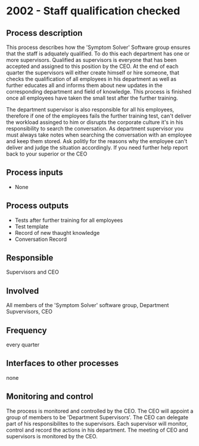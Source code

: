 # 2002 - Staff qualification checked

## Process description
This process describes how the 'Symptom Solver' Software group ensures that the staff is adquately qualified. To do this each department has one or more supervisors. Qualified as supervisors is everyone that has been accepted and assigned to this position by the CEO. At the end of each quarter the supervisors will either create himself or hire someone, that checks the qualification of all employees in his department as well as further educates all and informs them about new updates in the corresponding department and field of knowledge.
This process is finished once all employees have taken the small test after the further training.

The department supervisor is also responsible for all his employees, therefore if one of the employees fails the further training test, can't deliver the workload assinged to him or disrupts the corporate culture it's in his responsibility to search the conversation.
As department supervisor you must always take notes when searching the conversation with an employee and keep them stored. Ask politly for the reasons why the employee can't deliver and judge the situation accordingly. If you need further help report back to your superior or the CEO


## Process inputs
* None

## Process outputs
* Tests after further training for all employees
* Test template
* Record of new thaught knowledge
* Conversation Record


## Responsible
Supervisors and CEO

## Involved
All members of the 'Symptom Solver' software group, Department Supvervisors, CEO

## Frequency
every quarter

## Interfaces to other processes
none

## Monitoring and control
The process is monitored and controlled by the CEO. The CEO will appoint a group of members to be 'Department Supervisors'. The CEO can delegate part of his responsibilites to the supervisors. Each supervisor will monitor, control and record the actions in his department. The meeting of CEO and supervisors is monitored by the CEO.